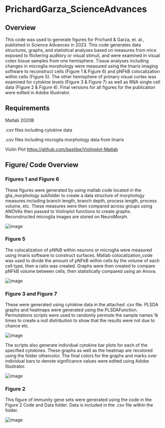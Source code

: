 # PrichardGarza_ScienceAdvances

## Overview
This code was used to generate figures for Prichard & Garza, et. al., published in Science Advances in 2023. This code generates data structures, graphs, and statistical analyses based on measures from mice exposed to flickering auditory or visual stimuli, and were examined in visual cotex tissue samples from one hemisphere. Tissue analyses including changes in microglia morphology were measured using the Imaris imaging software to reconstruct cells (Figure 1 & Figure 6) and pNFkB colocalization within cells (Figure 5). The other hemisphere of primary visual cortex was examined for cytokine levels (Figure 3 & Figure 7) as well as RNA single cell data (Figure 2 & Figure 4). Final versions for all figures for the publication were edited in Adobe Illustrator.

## Requirements
Matlab 2020B

.csv files including cytokine data

.csv files including microglia morphology data from Imaris

Violin Plot https://github.com/bastibe/Violinplot-Matlab

## Figure/ Code Overview

### Figures 1 and Figure 6
These figures were generated by using matlab code located in the glia_morphology subfolder to create a data structure of morphology measures including branch length, branch depth, process length, process volume, etc.
These measures were then compared across groups using ANOVAs then passed to Violinplot functions to create graphs. Reconstructed microglia images are stored on NeuroMorph.

![image](https://github.com/singerlabgt/PrichardGarza_ScienceAdvances/assets/57195922/052c7b07-198e-4fb9-a755-c3a7120c73db)

### Figure 5
The colocalization of pNfkB within neurons or microglia were measured using Imaris software to construct surfaces. Matlab colocalization_code was used to divide the amount of pNFkB within cells by the volume of each cell type, then a ratio was created. Graphs were then created to compare pNFkB volume between cells, then statistically compared using an Anova. 

![image](https://github.com/singerlabgt/PrichardGarza_ScienceAdvances/assets/57195922/daf7324b-10f2-41ff-9337-901684e1b2c8)

### Figure 3 and Figure 7 
These were generated using cytokine data in the attached .csv file.  PLSDA graphs and heatmaps were generated using the PLSDAFunction. Permutations scripts were used to randomly permute the sample names 1k times to create a null distribution to show that the results were not due to chance etc. 

![image](https://github.com/singerlabgt/PrichardGarza_ScienceAdvances/assets/57195922/dc4f04e0-281e-4014-85d1-ca808776d794)

The scripts also generate individual cytokine bar plots for each of the specified cytokines. These graphs as well as the heatmap are recolored using the folder othercolor. The final colors for the graphs and marks over individual bars to denote significance values were edited using Adobe Illustrator.

![image](https://github.com/singerlabgt/PrichardGarza_ScienceAdvances/assets/57195922/5e9d04fb-6e47-4aac-b2cd-4ab5e2885c04)
 
### Figure 2
This figure of immunity gene sets were generated using the code in the Figure 2 Code and Data folder. Data is included in the .csv file within the folder. 

![image](https://github.com/singerlabgt/PrichardGarza_ScienceAdvances/assets/57195922/260ee468-c1b7-4f43-823f-03f7051257af)







